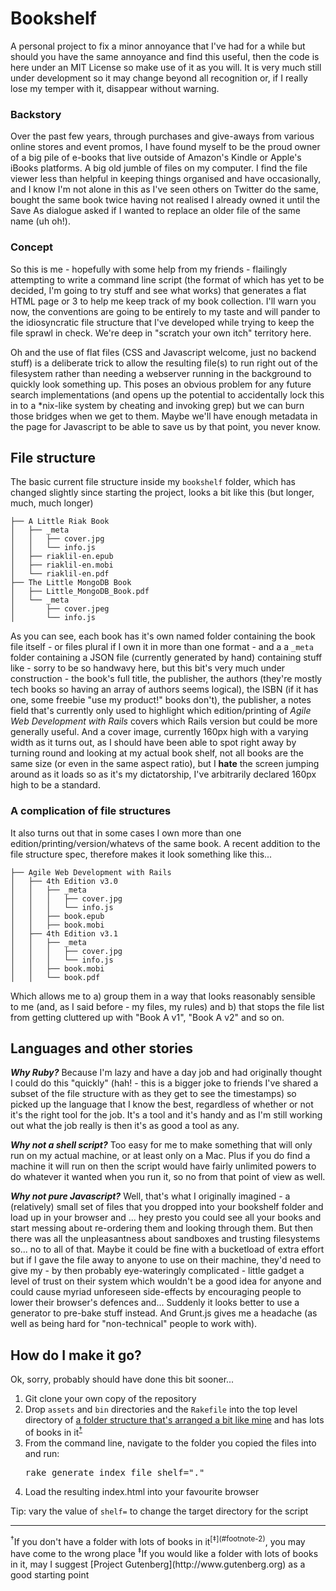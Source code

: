 # Bookshelf

A personal project to fix a minor annoyance that I've had for a while but should you have the same annoyance and find this useful, then the code is here under an MIT License so make use of it as you will. It is very much still under development so it may change beyond all recognition or, if I really lose my temper with it, disappear without warning.

### Backstory

Over the past few years, through purchases and give-aways from various online stores and event promos, I have found myself to be the proud owner of a big pile of e-books that live outside of Amazon's Kindle or Apple's iBooks platforms. A big old jumble of files on my computer. I find the file viewer less than helpful in keeping things organised and have occasionally, and I know I'm not alone in this as I've seen others on Twitter do the same, bought the same book twice having not realised I already owned it until the Save As dialogue asked if I wanted to replace an older file of the same name (uh oh!).

### Concept

So this is me - hopefully with some help from my friends - flailingly attempting to write a command line script (the format of which has yet to be decided, I'm going to try stuff and see what works) that generates a flat HTML page or 3 to help me keep track of my book collection. I'll warn you now, the conventions are going to be entirely to my taste and will pander to the idiosyncratic file structure that I've developed while trying to keep the file sprawl in check. We're deep in "scratch your own itch" territory here.

Oh and the use of flat files (CSS and Javascript welcome, just no backend stuff) is a deliberate trick to allow the resulting file(s) to run right out of the filesystem rather than needing a webserver running in the background to quickly look something up. This poses an obvious problem for any future search implementations (and opens up the potential to accidentally lock this in to a *nix-like system by cheating and invoking grep) but we can burn those bridges when we get to them. Maybe we'll have enough metadata in the page for Javascript to be able to save us by that point, you never know.

## File structure

The basic current file structure inside my `bookshelf` folder, which has changed slightly since starting the project, looks a bit like this (but longer, much, much longer)

    ├── A Little Riak Book
    │   ├── _meta
    │   │   ├── cover.jpg
    │   │   └── info.js
    │   ├── riaklil-en.epub
    │   ├── riaklil-en.mobi
    │   └── riaklil-en.pdf
    ├── The Little MongoDB Book
    │   ├── Little_MongoDB_Book.pdf
    │   └── _meta
    │       ├── cover.jpeg
    │       └── info.js

As you can see, each book has it's own named folder containing the book file itself - or files plural if I own it in more than one format - and a a `_meta` folder containing a JSON file (currently generated by hand) containing stuff like - sorry to be so handwavy here, but this bit's very much under construction - the book's full title, the publisher, the authors (they're mostly tech books so having an array of authors seems logical), the ISBN (if it has one, some freebie "use my product!" books don't), the publisher, a notes field that's currently only used to highlight which edition/printing of *Agile Web Development with Rails* covers which Rails version but could be more generally useful. And a cover image, currently 160px high with a varying width as it turns out, as I should have been able to spot right away by turning round and looking at my actual book shelf, not all books are the same size (or even in the same aspect ratio), but I **hate** the screen jumping around as it loads so as it's my dictatorship, I've arbitrarily declared 160px high to be a standard.


### A complication of file structures

It also turns out that in some cases I own more than one edition/printing/version/whatevs of the same book. A recent addition to the file structure spec, therefore makes it look something like this...

    ├── Agile Web Development with Rails
    │   ├── 4th Edition v3.0
    │   │   ├── _meta
    │   │   │   ├── cover.jpg
    │   │   │   └── info.js
    │   │   ├── book.epub
    │   │   ├── book.mobi
    │   ├── 4th Edition v3.1
    │   │   ├── _meta
    │   │   │   ├── cover.jpg
    │   │   │   └── info.js
    │   │   ├── book.mobi
    │   │   └── book.pdf

Which allows me to a) group them in a way that looks reasonably sensible to me (and, as I said before - my files, my rules) and b) that stops the file list from getting cluttered up with "Book A v1", "Book A v2" and so on.


## Languages and other stories

***Why Ruby?*** Because I'm lazy and have a day job and had originally thought I could do this "quickly" (hah! - this is a bigger joke to friends I've shared a subset of the file structure with as they get to see the timestamps) so picked up the language that I know the best, regardless of whether or not it's the right tool for the job. It's a tool and it's handy and as I'm still working out what the job really is then it's as good a tool as any.

***Why not a shell script?*** Too easy for me to make something that will only run on my actual machine, or at least only on a Mac. Plus if you do find a machine it will run on then the script would have fairly unlimited powers to do whatever it wanted when you run it, so no from that point of view as well.

***Why not pure Javascript?*** Well, that's what I originally imagined - a (relatively) small set of files that you dropped into your bookshelf folder and load up in your browser and ... hey presto you could see all your books and start messing about re-ordering them and looking through them. But then there was all the unpleasantness about sandboxes and trusting filesystems so... no to all of that. Maybe it could be fine with a bucketload of extra effort but if I gave the file away to anyone to use on their machine, they'd need to give my - by then probably eye-wateringly complicated - little gadget a level of trust on their system which wouldn't be a good idea for anyone and could cause myriad unforeseen side-effects by encouraging people to lower their browser's defences and... Suddenly it looks better to use a generator to pre-bake stuff instead. And Grunt.js gives me a headache (as well as being hard for "non-technical" people to work with).

## How do I make it go?

Ok, sorry, probably should have done this bit sooner...

1. Git clone your own copy of the repository
2. Drop `assets` and `bin` directories and the `Rakefile` into the top level directory of [a folder structure that's arranged a bit like mine](#file-structure) and has lots of books in it<sup>[&dagger;](#footnote-1)</sup>
3. From the command line, navigate to the folder you copied the files into and run:
    <pre>rake generate_index_file shelf="."</pre>
4. Load the resulting index.html into your favourite browser

Tip: vary the value of `shelf=` to change the target directory for the script

* * *

<a name="footnote-1" />
<sup>&dagger;</sup>If you don't have a folder with lots of books in it<sup>[&Dagger;](#footnote-2)</sup>, you may have come to the wrong place

<a name="footnote-2" />
<sup>&Dagger;</sup>If you would like a folder with lots of books in it, may I suggest [Project Gutenberg](http://www.gutenberg.org) as a good starting point

